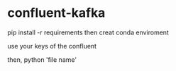 # confluent-kafka

pip install -r requirements
then creat conda enviroment

use your keys of the confluent

then, python 'file name'